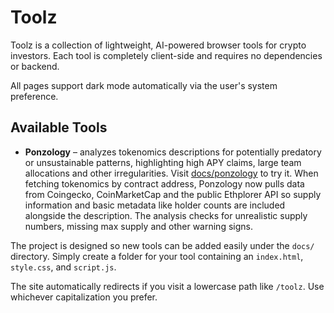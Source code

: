 # Toolz

Toolz is a collection of lightweight, AI-powered browser tools for crypto investors. Each tool is completely client-side and requires no dependencies or backend.

All pages support dark mode automatically via the user's system preference.

## Available Tools

- **Ponzology** – analyzes tokenomics descriptions for potentially predatory or unsustainable patterns, highlighting high APY claims, large team allocations and other irregularities. Visit [docs/ponzology](docs/ponzology/) to try it. When fetching tokenomics by contract address, Ponzology now pulls data from Coingecko, CoinMarketCap and the public Ethplorer API so supply information and basic metadata like holder counts are included alongside the description. The analysis checks for unrealistic supply numbers, missing max supply and other warning signs.

The project is designed so new tools can be added easily under the `docs/` directory. Simply create a folder for your tool containing an `index.html`, `style.css`, and `script.js`.

The site automatically redirects if you visit a lowercase path like `/toolz`. Use whichever capitalization you prefer.
